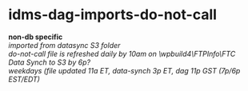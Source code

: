# idms-dag-imports-do-not-call

**non-db specific** <br />
*imported from datasync S3 folder* <br />
*do-not-call file is refreshed daily by 10am on \\wpbuild4\FTPInfo\FTC* <br />
*Data Synch to S3 by 6p?* <br />
*weekdays (file updated 11a ET, data-synch 3p ET, dag 11p GST (7p/6p EST/EDT)*<br />
